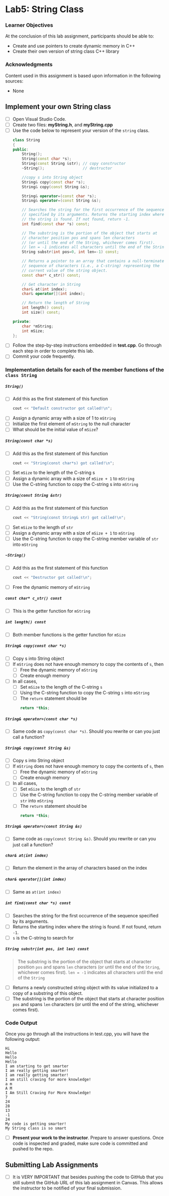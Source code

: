 # Lab5: String Class

### Learner Objectives
At the conclusion of this lab assignment, participants should be able to:
* Create and use pointers to create dynamic memory in C++
* Create their own version of string class C++ library

### Acknowledgments
Content used in this assignment is based upon information in the following sources:
* None

## Implement your own String class
- [ ] Open Visual Studio Code.
- [ ] Create two files: **myString.h**, and **myString.cpp**
- [ ] Use the code below to represent your version of the `string` class.
  ```cpp
  class String
  {
  public:
      String();
      String(const char *s);
      String(const String &str); // copy constructor
      ~String();                 // destructor

      //copy s into String object
      String& copy(const char *s);
      String& copy(const String &s);

      String& operator=(const char *s);
      String& operator=(const String &s);

      // Searches the string for the first occurrence of the sequence 
      // specified by its arguments. Returns the starting index where
      // the string is found. If not found, return -1.
      int find(const char *s) const;

      // The substring is the portion of the object that starts at 
      // character position pos and spans len characters 
      // (or until the end of the String, whichever comes first).
      // len = -1 indicates all characters until the end of the String
      String substr(int pos=0, int len=-1) const;

      // Returns a pointer to an array that contains a null-terminated 
      // sequence of characters (i.e., a C-string) representing the 
      // current value of the string object.
      const char* c_str() const;

      // Get character in String
      char& at(int index);
      char& operator[](int index);

      // Return the length of String
      int length() const;
      int size() const;

  private:
      char *mString;
      int mSize;
  };
  ```
- [ ] Follow the step-by-step instructions embedded in **test.cpp**. Go through each step in order to complete this lab.
- [ ] Commit your code frequently.

### Implementation details for each of the member functions of the `class String`
##### `String()`
- [ ] Add this as the first statement of this function
  ```cpp
  cout << "Default constructor got called!\n";
  ```
- [ ] Assign a dynamic array with a size of 1 to `mString`
- [ ] Initialize the first element of `mString` to the null character
- [ ] What should be the initial value of `mSize`?

##### `String(const char *s)`
- [ ] Add this as the first statement of this function
  ```cpp
  cout << "String(const char*s) got called!\n";
  ```
- [ ] Set `mSize` to the length of the C-string s
- [ ] Assign a dynamic array with a size of `mSize + 1` to `mString`
- [ ] Use the C-string function to copy the C-string s into `mString`

##### `String(const String &str)`
- [ ] Add this as the first statement of this function
  ```cpp
  cout << "String(const String& str) got called!\n";
  ```
- [ ] Set `mSize` to the length of `str`
- [ ] Assign a dynamic array with a size of `mSize + 1` to `mString`
- [ ] Use the C-string function to copy the C-string member variable of `str` into `mString`

##### `~String()`
- [ ] Add this as the first statement of this function
  ```cpp
  cout << "Destructor got called!\n";
  ```
- [ ] Free the dynamic memory of `mString`

##### `const char* c_str() const`
- [ ] This is the getter function for `mString`

##### `int length() const`
- [ ] Both member functions is the getter function for `mSize`

##### `String& copy(const char *s)`
- [ ] Copy s into String object
- [ ] If `mString` does not have enough memory to copy the contents of `s`, then 
  - [ ] Free the dynamic memory of `mString` 
  - [ ] Create enough memory
- [ ] In all cases,
  - [ ] Set `mSize` to the length of the C-string `s`
  - [ ] Using the C-string function to copy the C-string `s` into `mString`
  - [ ] The `return` statement should be
    ```cpp
    return *this;  
    ```
    
##### `String& operator=(const char *s)`
- [ ] Same code as `copy(const char *s)`. Should you rewrite or can you just call a function?

##### `String& copy(const String &s)`
- [ ] Copy s into String object
- [ ] If `mString` does not have enough memory to copy the contents of `s`, then 
  - [ ] Free the dynamic memory of `mString` 
  - [ ] Create enough memory
- [ ] In all cases,
  - [ ] Set `mSize` to the length of `str`
  - [ ] Use the C-string function to copy the C-string member variable of `str` into `mString`
  - [ ] The `return` statement should be
    ```cpp
    return *this;  
    ```

##### `String& operator=(const String &s)`
- [ ] Same code as `copy(const String &s)`. Should you rewrite or can you just call a function?

##### `char& at(int index)`
- [ ] Return the element in the array of characters based on the index

##### `char& operator[](int index)`
- [ ] Same as `at(int index)`

##### `int find(const char *s) const`
- [ ] Searches the string for the first occurrence of the sequence specified by its arguments. 
- [ ] Returns the starting index where the string is found. If not found, return `-1`.
- [ ] `s` is the C-string to search for

##### `String substr(int pos, int len) const`
> The substring is the portion of the object that starts at character position `pos` and spans `len` characters (or until the end of the `String`, whichever comes first). `len = -1` indicates all characters until the end of the `String`
- [ ] Returns a newly constructed string object with its value initialized to a copy of a substring of this object.
- [ ] The substring is the portion of the object that starts at character position `pos` and spans `len` characters (or until the end of the string, whichever comes first).

### Code Output
Once you go through all the instructions in test.cpp, you will have the following output:
```
Hi
Hello
Hello
Hello
I am starting to get smarter
I am really getting smarter!
I am really getting smarter!
I am still craving for more knowledge!
a m
A M
I Am Still Craving For More Knowledge!
7
24
28
13
-1
24
My code is getting smarter!
My String class is so smart
```
- [ ] **Present your work to the instructor**. Prepare to answer questions. Once code is inspected and graded, make sure code is committed and pushed to the repo. 

## Submitting Lab Assignments
- [ ] It is VERY IMPORTANT that besides pushing the code to GitHub that you still submit the GitHub URL of this lab assignment in Canvas. This allows the instructor to be notified of your final submission.
